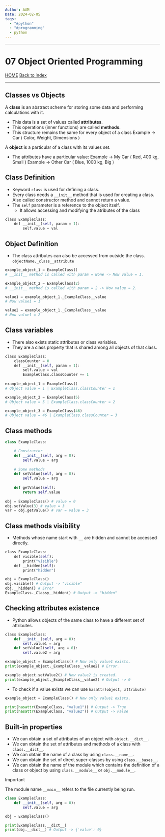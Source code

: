 ```yaml
---
Author: AAM
Date: 2024-02-05
tags:
  - "#python"
  - "#programming"
  - python
---
```

---
# 07 Object Oriented Programming

[HOME](/README.md)
[Back to index](../PYTHON.md)

---

## Classes vs Objects

A **class** is an abstract scheme for storing some data and performing calculations with it.
- This data is a set of values called **attributes**.
- This operations (inner functions) are called **methods**.
- This structure remains the same for every object of a class
		Example -> Car ( Color, Weight, Dimensions )

A **object** is a particular of a class with its values set.
- The attributes have a particular value:
	Example -> My Car ( Red, 400 kg, Small )
	Example -> Other Car ( Blue, 1000 kg, Big )

## Class Definition

- Keyword `class` is used for defining a class.
- Every class needs a `__init__` method that is used for creating a class. Also called constructor method and cannot return a value.
- The `self` parameter is a reference to the object itself.
	- It allows accessing and modifying the atributes of the class

```python
class ExampleClass:
    def __init__(self, param = 1):
        self.value = val
```

## Object Definition

- The class attributes can also be accessed from outside the class.
	`objectName._class__attribute`

```python
example_object_1 = ExampleClass()
# __init__ method is called with param = None -> Now value = 1.

example_object_2 = ExampleClass(2)
# __init__ method is called with param = 2 -> Now value = 2.

value1 = example_object_1._ExampleClass__value
# Now value1 = 1

value2 = example_object_1._ExampleClass__value
# Now value1 = 2
```

## Class variables

- There also exists static attributes or class variables.
- They are a class property that is shared among all objects of that class.
	
```python
class ExampleClass:
	classCounter = 0
    def __init__(self, param = 1):
        self.value = val
        ExampleClass.classCounter += 1
      
example_object_1 = ExampleClass()
# Object value = 1 | ExampleClass.classCounter = 1

example_object_2 = ExampleClass(5)
# Object value = 5 | ExampleClass.classCounter = 2

example_object_3 = ExampleClass(46)
# Object value = 46 | ExampleClass.classCounter = 3
```

## Class methods
```python
class ExampleClass:

	# Constructor
	def __init__(self, arg = 0):
		self.value = arg
		
	# Some methods
	def setValue(self, arg = 0):
		self.value = arg
		
	def getValue(self):
		return self.value
		
obj = ExampleClass() # value = 0
obj.setValue(3) # value = 3
var = obj.getValue() # var = value = 3
```

## Class methods visibility
- Methods whose name start with `__` are hidden and cannot be accessed directly.
```python
class ExampleClass:
    def visible(self):
        print("visible")
    def __hidden(self):
        print("hidden")

obj = ExampleClass()
obj.visible() # Output -> "visible"
obj.__hidden() # Error
ExampleClass._Classy__hidden() # Output -> "hidden"
```
## Checking attributes existence

- Python allows objects of the same class to have a different set of attributes.
```python
class ExampleClass:
	def __init__(self, arg = 0):
		self.value1 = arg
	def setValue2(self, arg = 0):
		self.value2 = arg

example_object = ExampleClass() # Now only value1 exists.
print(example_object._ExampleClass__value2) # Error.

example_object.setValue2() # Now value2 is created.
print(example_object._ExampleClass__value2) # Output -> 0
```

- To check if a value exists we can use `hasattr(object, attribute)`
```python
example_object = ExampleClass() # Now only value1 exists.

print(hasattr(ExampleClass, "value1")) # Output -> True
print(hasattr(ExampleClass, "value2")) # Output -> False
```

## Built-in properties

- We can obtain a set of attributes of an object with `object.__dict__`.
- We can obtain the set of attributes and methods of a class with `class.__dict__`.
- We can obtain the name of a class by using `class.__name__`.
- We can obtain the set of direct super-classes by using `class.__bases__`.
- We can obtain the name of the module which contains the definition of a class or object by using `class.__module__` or `obj.__module__`.

> [!IMPORTANT]
> The module name `__main__` refers to the file currently being run.

```python
class ExampleClass:
	def __init__(self, arg = 0):
		self.value = arg

obj = ExampleClass()

print(ExampleClass.__dict__)
print(obj.__dict__) # Output -> {'value': 0}
```
